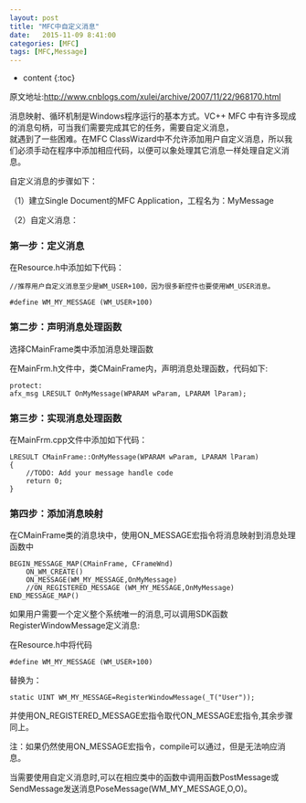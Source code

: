 ```yaml
---
layout: post
title: "MFC中自定义消息"
date:   2015-11-09 8:41:00 
categories: [MFC]
tags: [MFC,Message]
---
```


* content
{:toc}

原文地址:http://www.cnblogs.com/xulei/archive/2007/11/22/968170.html   

消息映射、循环机制是Windows程序运行的基本方式。VC++ MFC 中有许多现成的消息句柄，可当我们需要完成其它的任务，需要自定义消息，   
就遇到了一些困难。在MFC ClassWizard中不允许添加用户自定义消息，所以我们必须手动在程序中添加相应代码，以便可以象处理其它消息一样处理自定义消息。   

自定义消息的步骤如下：   

（1）建立Single Document的MFC Application，工程名为：MyMessage   

（2）自定义消息：   

### 第一步：定义消息

在Resource.h中添加如下代码：   

	//推荐用户自定义消息至少是WM_USER+100，因为很多新控件也要使用WM_USER消息。

	#define WM_MY_MESSAGE (WM_USER+100)
		
### 第二步：声明消息处理函数

选择CMainFrame类中添加消息处理函数   

在MainFrm.h文件中，类CMainFrame内，声明消息处理函数，代码如下:   

	protect:
	afx_msg LRESULT OnMyMessage(WPARAM wParam, LPARAM lParam); 
		
### 第三步：实现消息处理函数

在MainFrm.cpp文件中添加如下代码：   

	LRESULT CMainFrame::OnMyMessage(WPARAM wParam, LPARAM lParam)
	{
		//TODO: Add your message handle code
		return 0;
	}
		
### 第四步：添加消息映射

在CMainFrame类的消息块中，使用ON_MESSAGE宏指令将消息映射到消息处理函数中   

	BEGIN_MESSAGE_MAP(CMainFrame, CFrameWnd)
		ON_WM_CREATE()
		ON_MESSAGE(WM_MY_MESSAGE,OnMyMessage)
		//ON_REGISTERED_MESSAGE (WM_MY_MESSAGE,OnMyMessage)
	END_MESSAGE_MAP()

如果用户需要一个定义整个系统唯一的消息,可以调用SDK函数RegisterWindowMessage定义消息:   

在Resource.h中将代码   

	#define WM_MY_MESSAGE (WM_USER+100)

替换为：   

	static UINT WM_MY_MESSAGE=RegisterWindowMessage(_T("User"));

并使用ON_REGISTERED_MESSAGE宏指令取代ON_MESSAGE宏指令,其余步骤同上。   

注：如果仍然使用ON_MESSAGE宏指令，compile可以通过，但是无法响应消息。   

当需要使用自定义消息时,可以在相应类中的函数中调用函数PostMessage或SendMessage发送消息PoseMessage(WM_MY_MESSAGE,O,O)。